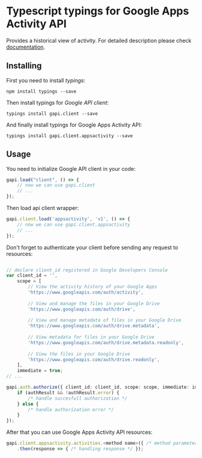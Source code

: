 # Typescript typings for Google Apps Activity API
Provides a historical view of activity.
For detailed description please check [documentation](https://developers.google.com/google-apps/activity/).

## Installing

First you need to install *typings*:
```
npm install typings --save 
```

Then install typings for *Google API client*:
```
typings install gapi.client --save 
```

And finally install typings for Google Apps Activity API:
```
typings install gapi.client.appsactivity --save 
```

## Usage

You need to initialize Google API client in your code:
```typescript
gapi.load("client", () => { 
    // now we can use gapi.client
    // ... 
});
```

Then load api client wrapper:
```typescript
gapi.client.load('appsactivity', 'v1', () => {
    // now we can use gapi.client.appsactivity
    // ... 
});
```

Don't forget to authenticate your client before sending any request to resources:
```typescript

// declare client_id registered in Google Developers Console
var client_id = '',
    scope = [     
        // View the activity history of your Google Apps
        'https://www.googleapis.com/auth/activity',
    
        // View and manage the files in your Google Drive
        'https://www.googleapis.com/auth/drive',
    
        // View and manage metadata of files in your Google Drive
        'https://www.googleapis.com/auth/drive.metadata',
    
        // View metadata for files in your Google Drive
        'https://www.googleapis.com/auth/drive.metadata.readonly',
    
        // View the files in your Google Drive
        'https://www.googleapis.com/auth/drive.readonly',
    ],
    immediate = true;
// ...

gapi.auth.authorize({ client_id: client_id, scope: scope, immediate: immediate }, authResult => {
    if (authResult && !authResult.error) {
        /* handle succesfull authorization */
    } else {
        /* handle authorization error */
    }
});            
```

After that you can use Google Apps Activity API resources:

```typescript
gapi.client.appsactivity.activities.<method name>({ /* method parameters */ })
    .then(response => { /* handling response */ });
```